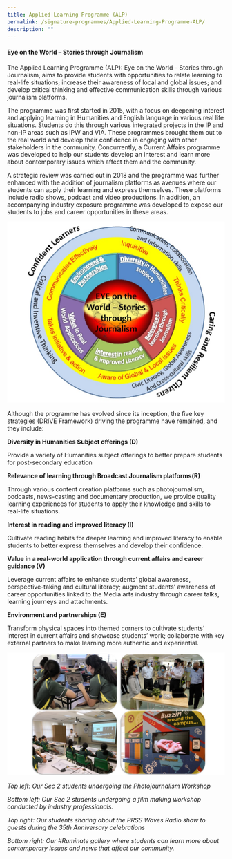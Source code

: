 ```yaml
---
title: Applied Learning Programme (ALP)
permalink: /signature-programmes/Applied-Learning-Programme-ALP/
description: ""
---
```

#### Eye on the World – Stories through Journalism


The Applied Learning Programme (ALP): Eye on the World – Stories through Journalism, aims to provide students with opportunities to relate learning to real-life situations; increase their awareness of local and global issues; and develop critical thinking and effective communication skills through various journalism platforms.

  

The programme was first started in 2015, with a focus on deepening interest and applying learning in Humanities and English language in various real life situations. Students do this through various integrated projects in the IP and non-IP areas such as IPW and VIA. These programmes brought them out to the real world and develop their confidence in engaging with other stakeholders in the community. Concurrently, a Current Affairs programme was developed to help our students develop an interest and learn more about contemporary issues which affect them and the community. 

  

A strategic review was carried out in 2018 and the programme was further enhanced with the addition of journalism platforms as avenues where our students can apply their learning and express themselves. These platforms include radio shows, podcast and video productions. In addition, an accompanying industry exposure programme was developed to expose our students to jobs and career opportunities in these areas.

![](/images/Eye%20on%20the%20world.png)

Although the programme has evolved since its inception, the five key strategies (DRIVE Framework) driving the programme have remained, and they include:  

  

**Diversity in Humanities Subject offerings (D)** 

Provide a variety of Humanities subject offerings to better prepare students for post-secondary education 

  

**Relevance of learning through Broadcast Journalism platforms(R)** 

Through various content creation platforms such as photojournalism, podcasts, news-casting and documentary production, we provide quality learning experiences for students to apply their knowledge and skills to real-life situations.

  

**Interest in reading and improved literacy (I)** 

Cultivate reading habits for deeper learning and improved literacy to enable students to better express themselves and develop their confidence. 

  

**Value in a real-world application through current affairs and career guidance (V)** 

Leverage current affairs to enhance students’ global awareness, perspective-taking and cultural literacy; augment students’ awareness of career opportunities linked to the Media arts industry through career talks, learning journeys and attachments. 

  

**Environment and partnerships (E)** 

Transform physical spaces into themed corners to cultivate students’ interest in current affairs and showcase students’ work; collaborate with key external partners to make learning more authentic and experiential.

![](/images/Photos%20for%20ALP.jpeg)

_Top left: Our Sec 2 students undergoing the Photojournalism Workshop_

_Bottom left: Our Sec 2 students undergoing a film making workshop conducted by industry professionals._

_Top right: Our students sharing about the PRSS Waves Radio show to guests during the 35th Anniversary celebrations_ 

_Bottom right: Our #Ruminate gallery where students can learn more about contemporary issues and news that affect our community._